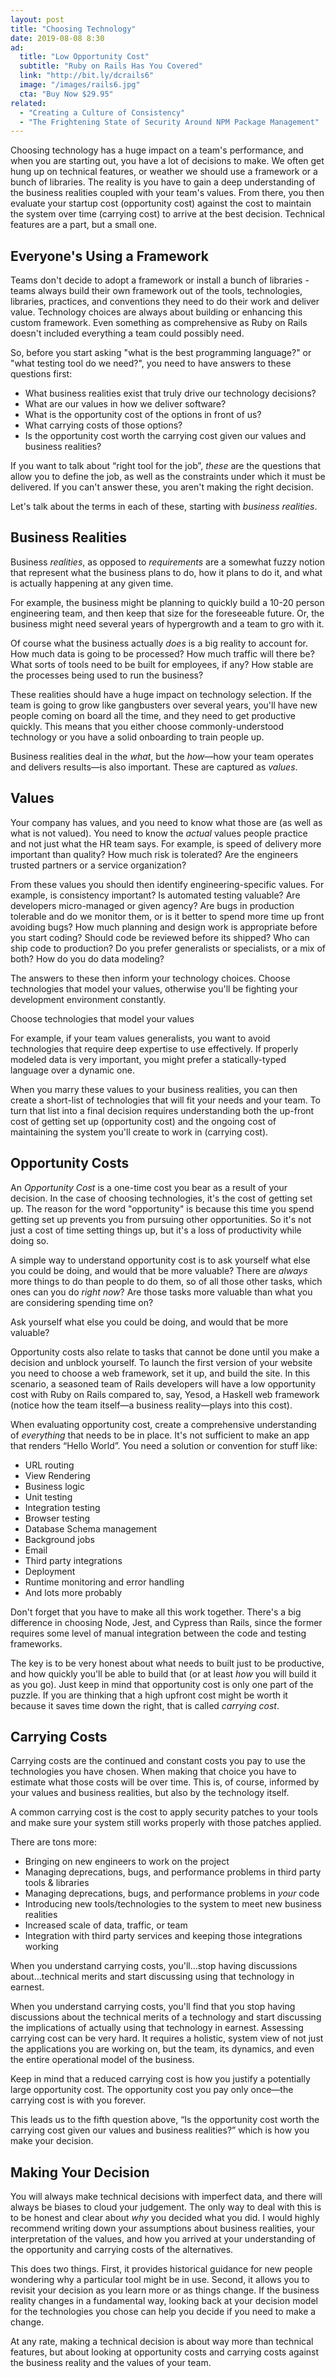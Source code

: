 ```yaml
---
layout: post
title: "Choosing Technology"
date: 2019-08-08 8:30
ad:
  title: "Low Opportunity Cost"
  subtitle: "Ruby on Rails Has You Covered"
  link: "http://bit.ly/dcrails6"
  image: "/images/rails6.jpg"
  cta: "Buy Now $29.95"
related:
  - "Creating a Culture of Consistency"
  - "The Frightening State of Security Around NPM Package Management"
---
```


Choosing technology has a huge impact on a  team's performance, and when you are starting out, you have a lot of
decisions to make. We often get hung up on technical features, or weather we should use a framework or a bunch of
libraries.  The reality is you have to gain a deep understanding of the business realities coupled with your
team's values.  From there, you then evaluate your startup cost (opportunity cost) against the cost to maintain
the system over time (carrying cost) to arrive at the best decision.  Technical features are a part, but a small
one.

<!-- more -->

## Everyone's Using a Framework

Teams don't decide to adopt a framework or install a bunch of libraries - teams always build their own framework
out of the tools, technologies, libraries, practices, and conventions they need to do their work and deliver
value.  Technology choices are always about building or enhancing this custom framework.  Even something as
comprehensive as Ruby on Rails doesn't included everything a team could possibly need.

So, before you start asking "what is the best programming language?" or "what testing tool do we need?", you need to have answers to these questions first:

* What business realities exist that truly drive our technology decisions?
* What are our values in how we deliver software?
* What is the opportunity cost of the options in front of us?
* What carrying costs of those options?
* Is the opportunity cost worth the carrying cost given our values and business realities?

If you want to talk about “right tool for the job”, *these* are the questions that allow you to define the job, as
well as the constraints under which it must be delivered.  If you can't answer these, you aren't making the right
decision.

Let's talk about the terms in each of these, starting with _business realities_.

## Business Realities

Business _realities_, as opposed to _requirements_ are a somewhat fuzzy notion that represent what the business
plans to do, how it plans to do it, and what is actually happening at any given time.

<div data-ad></div>

For example, the business
might be planning to quickly build a 10-20 person engineering team, and then keep that size for the foreseeable future.  Or, the business might need several years of hypergrowth and a team to gro with it.


Of course what the business actually *does* is a big reality to account for.  How much data is going to be
processed?  How much traffic will there be?  What sorts of tools need to be built for employees, if any?  How
stable are the processes being used to run the business?

These realities should have a huge impact on technology selection.  If the team is going to grow like gangbusters
over several years, you'll have new people coming on board all the time, and they need to get productive quickly.
This means that you either choose commonly-understood technology or you have a solid onboarding to train people
up.

Business realities deal in the _what_, but the _how_—how your team operates and delivers results—is also
important.  These are captured as _values_.

## Values

Your company has values, and you need to know what those are (as well as what is not valued).  You need to know
the *actual* values people practice and not just what the HR team says.  For example, is speed of delivery more
important than quality?  How much risk is tolerated?  Are the engineers trusted partners or a service
organization?

From these values you should then identify engineering-specific values.  For example, is consistency important? Is
automated testing valuable? Are developers micro-managed or given agency?  Are bugs in production tolerable and do
we monitor them, or is it better to spend more time up front avoiding bugs?  How much planning and design work is
appropriate before you start coding?  Should code be reviewed before its shipped?  Who can ship code to
production?  Do you prefer generalists or specialists, or a mix of both? How do you do data modeling?

The answers to these then inform your technology choices.  Choose technologies that model your values, otherwise you'll be fighting your development environment constantly.

<div class="pullquote">
Choose technologies that model your values
</div>

For example, if your team values generalists, you want to avoid technologies that require deep expertise to use effectively.  If properly modeled data is very important, you might prefer a statically-typed language over a dynamic one.

When you marry these values to your business realities, you can then create a short-list of technologies that will
fit your needs and your team.  To turn that list into a final decision requires understanding both the up-front
cost of getting set up (opportunity cost) and the ongoing cost of maintaining the system you'll create to work in
(carrying cost).

## Opportunity Costs

An _Opportunity Cost_ is a one-time cost you bear as a result of your decision.  In the case of choosing technologies, it's the cost of getting set up.  The reason for the word "opportunity" is because this time you spend getting set up prevents you from pursuing other opportunities. So it's not just a cost of time setting things up, but it's a loss of productivity while doing so.

A simple way to understand opportunity cost is to ask yourself what else you could be doing, and would that be more valuable? There are *always* more things to do than people to do them, so of all those other tasks, which ones can you do *right now*? Are those tasks more valuable than what you are considering spending time on?

<div class="pullquote-left">
Ask yourself what else you could be doing, and would that be more valuable?
</div>

Opportunity costs also relate to tasks that cannot be done until you make a decision and unblock yourself.  To
launch the first version of your website you need to choose a web framework, set it up, and build the site. In
this scenario, a seasoned team of Rails developers will have a low opportunity cost with Ruby on Rails compared
to, say, Yesod, a Haskell web framework (notice how the team itself—a business reality—plays into this cost).

When evaluating opportunity cost, create a comprehensive understanding of *everything* that needs to be in place.
It's not sufficient to make an app that renders “Hello World”.  You need a solution or convention for stuff like:

* URL routing
* View Rendering
* Business logic
* Unit testing
* Integration testing
* Browser testing
* Database Schema management
* Background jobs
* Email
* Third party integrations
* Deployment
* Runtime monitoring and error handling
* And lots more probably

Don't forget that you have to make all this work together.  There's a big difference in choosing Node, Jest, and
Cypress than Rails, since the former requires some level of manual integration between the code and testing
frameworks.

The key is to be very honest about what needs to built just to be productive, and how quickly you'll be able to
build that (or at least *how* you will build it as you go).  Just keep in mind that opportunity cost is only one part of the puzzle. If you are thinking that a high upfront cost might be worth it because it saves time down the right, that is called _carrying cost_.

## Carrying Costs

Carrying costs are the continued and constant costs you pay to use the technologies you have chosen.  When making
that choice you have to estimate what those costs will be over time.  This is, of course, informed by your values
and business realities, but also by the technology itself.

A common carrying cost is the cost to apply security patches to your tools and make sure your system still works
properly with those patches applied.

There are tons more:

* Bringing on new engineers to work on the project
* Managing deprecations, bugs, and performance problems in third party tools & libraries
* Managing deprecations, bugs, and performance problems in *your* code
* Introducing new tools/technologies to the system to meet new business realities
* Increased scale of data, traffic, or team
* Integration with third party services and keeping those integrations working

<div class="pullquote">
When you understand carrying costs, you'll…stop having discussions about…technical merits and start discussing using that technology in earnest.
</div>

When you understand carrying costs, you'll find that you stop having discussions about the technical merits of a technology and start discussing the implications of actually using that technology in earnest.  Assessing carrying cost can be very hard. It requires a holistic, system view of not just the applications you are working on, but the team, its dynamics, and even the entire operational model of the business.


Keep in mind that a reduced carrying cost is how you justify a potentially large opportunity cost.  The opportunity cost you pay only once—the carrying cost is with you forever.

This leads us to the fifth question above, “Is the opportunity cost worth the carrying cost given our values and business realities?” which is how you make your decision.

## Making Your Decision

You will always make technical decisions with imperfect data, and there will always be biases to cloud your
judgement.  The only way to deal with this is to be honest and clear about *why* you decided what you did. I would
highly recommend writing down your assumptions about business realities, your interpretation of the values, and
how you arrived at your understanding of the opportunity and carrying costs of the alternatives.

This does two things.  First, it provides historical guidance for new people wondering why a particular tool might
be in use.  Second, it allows you to revisit your decision as you learn more or as things change.  If the business
reality changes in a fundamental way, looking back at your decision model for the technologies you chose can help
you decide if you need to make a change.

At any rate, making a technical decision is about way more than technical features, but about looking at
opportunity costs and carrying costs against the business reality and the values of your team.

